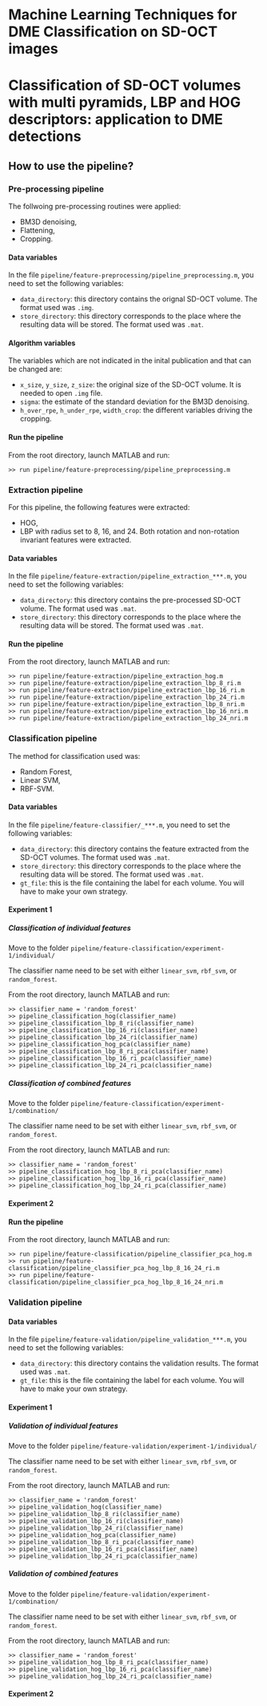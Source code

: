 Machine Learning Techniques for DME Classification on SD-OCT images
===================================================================

Classification of SD-OCT volumes with multi pyramids, LBP and HOG descriptors: application to DME detections
============================================================================================================

How to use the pipeline?
-------

### Pre-processing pipeline

The follwoing pre-processing routines were applied:

- BM3D denoising,
- Flattening,
- Cropping.

#### Data variables

In the file `pipeline/feature-preprocessing/pipeline_preprocessing.m`, you need to set the following variables:

- `data_directory`: this directory contains the orignal SD-OCT volume. The format used was `.img`.
- `store_directory`: this directory corresponds to the place where the resulting data will be stored. The format used was `.mat`.

#### Algorithm variables

The variables which are not indicated in the inital publication and that can be changed are:

- `x_size`, `y_size`, `z_size`: the original size of the SD-OCT volume. It is needed to open `.img` file.
- `sigma`: the estimate of the standard deviation for the BM3D denoising.
- `h_over_rpe`, `h_under_rpe`, `width_crop`: the different variables driving the cropping.

#### Run the pipeline

From the root directory, launch MATLAB and run:

```
>> run pipeline/feature-preprocessing/pipeline_preprocessing.m
```

### Extraction pipeline

For this pipeline, the following features were extracted:

- HOG,
- LBP with radius set to 8, 16, and 24. Both rotation and non-rotation invariant features were extracted.

#### Data variables

In the file `pipeline/feature-extraction/pipeline_extraction_***.m`, you need to set the following variables:

- `data_directory`: this directory contains the pre-processed SD-OCT volume. The format used was `.mat`.
- `store_directory`: this directory corresponds to the place where the resulting data will be stored. The format used was `.mat`.

#### Run the pipeline

From the root directory, launch MATLAB and run:

```
>> run pipeline/feature-extraction/pipeline_extraction_hog.m
>> run pipeline/feature-extraction/pipeline_extraction_lbp_8_ri.m
>> run pipeline/feature-extraction/pipeline_extraction_lbp_16_ri.m
>> run pipeline/feature-extraction/pipeline_extraction_lbp_24_ri.m
>> run pipeline/feature-extraction/pipeline_extraction_lbp_8_nri.m
>> run pipeline/feature-extraction/pipeline_extraction_lbp_16_nri.m
>> run pipeline/feature-extraction/pipeline_extraction_lbp_24_nri.m
```

### Classification pipeline

The method for classification used was:

- Random Forest,
- Linear SVM,
- RBF-SVM.

#### Data variables

In the file `pipeline/feature-classifier/_***.m`, you need to set the following variables:

- `data_directory`: this directory contains the feature extracted from the SD-OCT volumes. The format used was `.mat`.
- `store_directory`: this directory corresponds to the place where the resulting data will be stored. The format used was `.mat`.
- `gt_file`: this is the file containing the label for each volume. You will have to make your own strategy.


#### Experiment 1

##### Classification of individual features

Move to the folder `pipeline/feature-classification/experiment-1/individual/`

The classifier name need to be set with either `linear_svm`, `rbf_svm`, or `random_forest`.

From the root directory, launch MATLAB and run:

```
>> classifier_name = 'random_forest'
>> pipeline_classification_hog(classifier_name)
>> pipeline_classification_lbp_8_ri(classifier_name)
>> pipeline_classification_lbp_16_ri(classifier_name)
>> pipeline_classification_lbp_24_ri(classifier_name)
>> pipeline_classification_hog_pca(classifier_name)
>> pipeline_classification_lbp_8_ri_pca(classifier_name)
>> pipeline_classification_lbp_16_ri_pca(classifier_name)
>> pipeline_classification_lbp_24_ri_pca(classifier_name)
```

##### Classification of combined features

Move to the folder `pipeline/feature-classification/experiment-1/combination/`

The classifier name need to be set with either `linear_svm`, `rbf_svm`, or `random_forest`.

From the root directory, launch MATLAB and run:

```
>> classifier_name = 'random_forest'
>> pipeline_classification_hog_lbp_8_ri_pca(classifier_name)
>> pipeline_classification_hog_lbp_16_ri_pca(classifier_name)
>> pipeline_classification_hog_lbp_24_ri_pca(classifier_name)
```

#### Experiment 2

#### Run the pipeline

From the root directory, launch MATLAB and run:

```
>> run pipeline/feature-classification/pipeline_classifier_pca_hog.m
>> run pipeline/feature-classification/pipeline_classifier_pca_hog_lbp_8_16_24_ri.m
>> run pipeline/feature-classification/pipeline_classifier_pca_hog_lbp_8_16_24_nri.m
```

### Validation pipeline

#### Data variables

In the file `pipeline/feature-validation/pipeline_validation_***.m`, you need to set the following variables:

- `data_directory`: this directory contains the validation results. The format used was `.mat`.
- `gt_file`: this is the file containing the label for each volume. You will have to make your own strategy.

#### Experiment 1

##### Validation of individual features

Move to the folder `pipeline/feature-validation/experiment-1/individual/`

The classifier name need to be set with either `linear_svm`, `rbf_svm`, or `random_forest`.

From the root directory, launch MATLAB and run:

```
>> classifier_name = 'random_forest'
>> pipeline_validation_hog(classifier_name)
>> pipeline_validation_lbp_8_ri(classifier_name)
>> pipeline_validation_lbp_16_ri(classifier_name)
>> pipeline_validation_lbp_24_ri(classifier_name)
>> pipeline_validation_hog_pca(classifier_name)
>> pipeline_validation_lbp_8_ri_pca(classifier_name)
>> pipeline_validation_lbp_16_ri_pca(classifier_name)
>> pipeline_validation_lbp_24_ri_pca(classifier_name)
```

##### Validation of combined features

Move to the folder `pipeline/feature-validation/experiment-1/combination/`

The classifier name need to be set with either `linear_svm`, `rbf_svm`, or `random_forest`.

From the root directory, launch MATLAB and run:

```
>> classifier_name = 'random_forest'
>> pipeline_validation_hog_lbp_8_ri_pca(classifier_name)
>> pipeline_validation_hog_lbp_16_ri_pca(classifier_name)
>> pipeline_validation_hog_lbp_24_ri_pca(classifier_name)
```

#### Experiment 2
